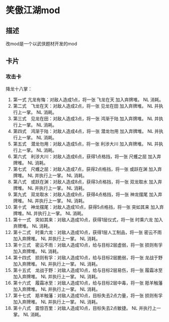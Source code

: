 # 笑傲江湖mod

## 描述
改mod是一个以武侠题材开发的mod

## 卡片

### 攻击卡

降龙十八掌：

1. 第一式  亢龙有悔：对敌人造成1点，将一张 飞龙在天 加入弃牌堆。 NL 消耗。
2. 第二式　飞龙在天：对敌人造成2点，将一张 见龙在田 加入弃牌堆。 NL 并执行上一掌。 NL 消耗。
3. 第三式　见龙在田：对敌人造成3点，将一张 鸿渐于陆 加入弃牌堆。 NL 并执行上一掌。 NL 消耗。
4. 第四式　鸿渐于陆：对敌人造成4点，将一张 潜龙勿用 加入弃牌堆。 NL 并执行上一掌。 NL 消耗。
5. 第五式　潜龙勿用：对敌人造成5点，将一张 利涉大川 加入弃牌堆。 NL 并执行上一掌。 NL 消耗。
6. 第六式　利涉大川：对敌人造成6点，获得1点格挡，将一张 尺蠖之屈 加入弃牌堆。 NL 消耗。
7. 第七式　尺蠖之屈：对敌人造成7点，获得2点格挡，将一张 或跃在渊 加入弃牌堆。 NL 并执行上一掌。 NL 消耗。
8. 第八式　或跃在渊：对敌人造成8点，获得3点格挡，将一张 双龙取水 加入弃牌堆。 NL 并执行上一掌。 NL 消耗。
9. 第九式　双龙取水：对敌人造成9点，获得4点格挡，将一张 神龙摆尾 加入弃牌堆。 NL 并执行上一掌。 NL 消耗。
10. 第十式　神龙摆尾：对敌人造成10点，获得5点格挡，将一张 突如其来 加入弃牌堆。NL 并执行上一掌。 NL 消耗。
11. 第十一式　突如其来：对敌人造成10点，获得1层仪式，将一张 时乘六龙 加入弃牌堆。 NL 消耗。
12. 第十二式　时乘六龙：对敌人造成10点，获得1层人工制品，将一张 密云不雨 加入弃牌堆。 NL 并执行上一掌。 NL 消耗。
13. 第十三式　密云不雨：对敌人造成10点，给与目标2层虚弱，将一张 损则有孚 加入弃牌堆。  NL 消耗。
14. 第十四式　损则有孚：对敌人造成10点，给与目标2层脆弱，将一张 龙战于野 加入弃牌堆。 NL 并执行上一掌。 NL 消耗。
15. 第十五式　龙战于野：对敌人造成10点，给与目标2层易伤，将一张 履霜冰至 加入弃牌堆。 NL 并执行上一掌。 NL 消耗。
16. 第十六式　履霜冰至：对敌人造成10点，给与目标2层中毒，将一张 羝羊触藩 加入弃牌堆。 NL 并执行上一掌。 NL 消耗。
17. 第十七式　羝羊触藩：对敌人造成10点，目标失去2点力量，将一张 损则有孚 加入弃牌堆。 NL 并执行上一掌。 NL 消耗。
18. 第十八式　震惊百里：对敌人造成10点，目标失去2点敏捷。 NL 并执行上一掌。 NL 消耗。
